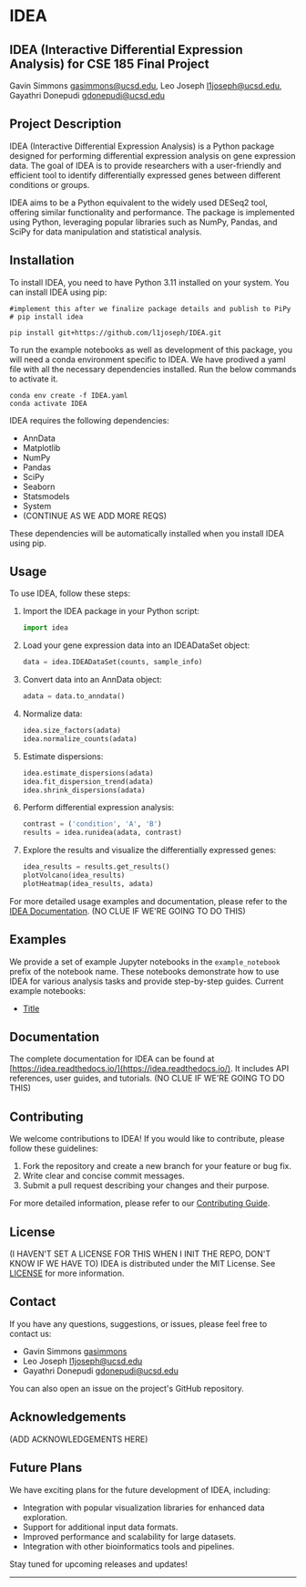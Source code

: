# IDEA

## IDEA (Interactive Differential Expression Analysis) for CSE 185 Final Project

Gavin Simmons [gasimmons@ucsd.edu](mailto:gasimmons@ucsd.edu), Leo Joseph [l1joseph@ucsd.edu](mailto:l1joseph@ucsd.edu), Gayathri Donepudi [gdonepudi@ucsd.edu](mailto:gdonepudi@ucsd.edu)

## Project Description

IDEA (Interactive Differential Expression Analysis) is a Python package designed for performing differential expression analysis on gene expression data. The goal of IDEA is to provide researchers with a user-friendly and efficient tool to identify differentially expressed genes between different conditions or groups.

IDEA aims to be a Python equivalent to the widely used DESeq2 tool, offering similar functionality and performance. The package is implemented using Python, leveraging popular libraries such as NumPy, Pandas, and SciPy for data manipulation and statistical analysis.

## Installation

To install IDEA, you need to have Python 3.11 installed on your system. You can install IDEA using pip:

```
#implement this after we finalize package details and publish to PiPy
# pip install idea

pip install git+https://github.com/l1joseph/IDEA.git
```

To run the example notebooks as well as development of this package, you will need a conda environment specific to IDEA. We have prodived a yaml file with all the necessary dependencies installed. Run the below commands to activate it.

```
conda env create -f IDEA.yaml
conda activate IDEA
```

IDEA requires the following dependencies:

- AnnData
- Matplotlib
- NumPy
- Pandas
- SciPy
- Seaborn
- Statsmodels
- System
- (CONTINUE AS WE ADD MORE REQS)

These dependencies will be automatically installed when you install IDEA using pip.

## Usage

To use IDEA, follow these steps:

1. Import the IDEA package in your Python script:

   ```python
   import idea
   ```

2. Load your gene expression data into an IDEADataSet object:

   ```python
   data = idea.IDEADataSet(counts, sample_info)
   ```

3. Convert data into an AnnData object:

   ```python
   adata = data.to_anndata()
   ```

4. Normalize data:

   ```python
   idea.size_factors(adata)
   idea.normalize_counts(adata)
   ```

5. Estimate dispersions:

   ```python
   idea.estimate_dispersions(adata)
   idea.fit_dispersion_trend(adata)
   idea.shrink_dispersions(adata)
   ```

6. Perform differential expression analysis:

   ```python
   contrast = ('condition', 'A', 'B')
   results = idea.runidea(adata, contrast)
   ```

7. Explore the results and visualize the differentially expressed genes:
   ```python
   idea_results = results.get_results()
   plotVolcano(idea_results)
   plotHeatmap(idea_results, adata)
   ```

For more detailed usage examples and documentation, please refer to the [IDEA Documentation](https://idea.readthedocs.io/).
(NO CLUE IF WE'RE GOING TO DO THIS)

## Examples

We provide a set of example Jupyter notebooks in the `example_notebook` prefix of the notebook name. These notebooks demonstrate how to use IDEA for various analysis tasks and provide step-by-step guides.
Current example notebooks:

- [Title](example_notebook_Lab4Data.ipynb)

## Documentation

The complete documentation for IDEA can be found at [https://idea.readthedocs.io/](https://idea.readthedocs.io/). It includes API references, user guides, and tutorials.
(NO CLUE IF WE'RE GOING TO DO THIS)

## Contributing

We welcome contributions to IDEA! If you would like to contribute, please follow these guidelines:

1. Fork the repository and create a new branch for your feature or bug fix.
2. Write clear and concise commit messages.
3. Submit a pull request describing your changes and their purpose.

For more detailed information, please refer to our [Contributing Guide](CONTRIBUTING.md).

## License

(I HAVEN'T SET A LICENSE FOR THIS WHEN I INIT THE REPO, DON'T KNOW IF WE HAVE TO)
IDEA is distributed under the MIT License. See [LICENSE](LICENSE) for more information.

## Contact

If you have any questions, suggestions, or issues, please feel free to contact us:

- Gavin Simmons [gasimmons](mailto:gasimmons@ucsd.edu)
- Leo Joseph [l1joseph@ucsd.edu](mailto:l1joseph@ucsd.edu)
- Gayathri Donepudi [gdonepudi@ucsd.edu](mailto:gdonepudi@ucsd.edu)

You can also open an issue on the project's GitHub repository.

## Acknowledgements

(ADD ACKNOWLEDGEMENTS HERE)

## Future Plans

We have exciting plans for the future development of IDEA, including:

- Integration with popular visualization libraries for enhanced data exploration.
- Support for additional input data formats.
- Improved performance and scalability for large datasets.
- Integration with other bioinformatics tools and pipelines.

Stay tuned for upcoming releases and updates!

---
